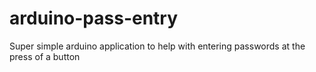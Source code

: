 arduino-pass-entry
==================

Super simple arduino application to help with entering passwords at the press of a button
